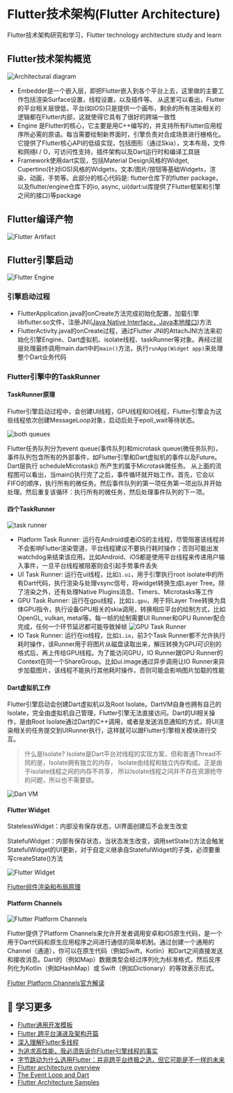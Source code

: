 # Flutter技术架构(Flutter Architecture)

Flutter技术架构研究和学习，Flutter technology architecture study and learn

## Flutter技术架构概览

![Architectural diagram](Flutter技术架构.png)

* Embedder是一个嵌入层，即把Flutter嵌入到各个平台上去，这里做的主要工作包括渲染Surface设置，线程设置，以及插件等。 从这里可以看出，Flutter的平台相关层很低，平台(如iOS)只是提供一个画布，剩余的所有渲染相关的逻辑都在Flutter内部，这就使得它具有了很好的跨端一致性
* Engine 是Flutter的核心，它主要是用C++编写的，并支持所有Flutter应用程序所必需的原语。每当需要绘制新界面时，引擎负责对合成场景进行栅格化。它提供了Flutter核心API的低级实现，包括图形（通过Skia），文本布局，文件和网络I / O，可访问性支持，插件架构以及Dart运行时和编译工具链
* Framework使用dart实现，包括Material Design风格的Widget, Cupertino(针对iOS)风格的Widgets，文本/图片/按钮等基础Widgets，渲染，动画，手势等。此部分的核心代码是: flutter仓库下的flutter package，以及flutter/engine仓库下的io, async, ui(dart:ui库提供了Flutter框架和引擎之间的接口)等package

## Flutter编译产物

![Flutter Artifact](images/flutter_artifact.png)

## Flutter引擎启动

![Flutter Engine](images/flutter_engine_startup.png)

### 引擎启动过程

* FlutterApplication.java的onCreate方法完成初始化配置，加载引擎libflutter.so文件，注册JNI([Java Native Interface，Java本地接口](https://zh.wikipedia.org/wiki/Java本地接口))方法
* FlutterActivity.java的onCreate过程，通过Flutter JNI的AttachJNI方法来初始化引擎Engine、Dart虚拟机、isolate线程、taskRunner等对象。再经过层层处理最终调用main.dart中的`main()`方法，执行`runApp(Widget app)`来处理整个Dart业务代码

### Flutter引擎中的TaskRunner

#### TaskRunner原理

Flutter引擎启动过程中，会创建UI线程，GPU线程和IO线程，Flutter引擎会为这些线程依次创建MessageLoop对象，启动后处于epoll_wait等待状态。

![both queues](images/both-queues.png)

Flutter任务队列分为event queue(事件队列)和microtask queue(微任务队列)，事件队列包含所有的外部事件，如Flutter引擎和Dart虚拟机的事件以及Future。Dart层执行 scheduleMicrotask() 所产生的属于Microtask微任务。
从上面的流程图可以看出，当main()执行完了之后，事件循环就开始工作。首先，它会以FIFO的顺序，执行所有的微任务。然后事件队列的第一项任务第一项出队并开始处理。然后重复该循环：执行所有的微任务，然后处理事件队列的下一项。

#### 四个TaskRunner

![task runner](images/task_runner.png)

* Platform Task Runner: 运行在Android或者iOS的主线程，尽管阻塞该线程并不会影响Flutter渲染管道，平台线程建议不要执行耗时操作；否则可能出发watchdog来结束该应用。比如Android、iOS都是使用平台线程来传递用户输入事件，一旦平台线程被阻塞则会引起手势事件丢失
* UI Task Runner: 运行在ui线程，比如`1.ui`，用于引擎执行root isolate中的所有Dart代码，执行渲染与处理vsync信号，将widget转换生成Layer Tree。除了渲染之外，还有处理Native Plugins消息、Timers、Microtasks等工作
* GPU Task Runner: 运行在gpu线程，比如`1.gpu`，用于将Layer Tree转换为具体GPU指令，执行设备GPU相关的skia调用，转换相应平台的绘制方式，比如OpenGL, vulkan, metal等。每一帧的绘制需要UI Runner和GPU Runner配合完成，任何一个环节延迟都可能导致掉帧
![GPU Task Runner](images/gpu_runner.jpg)
* IO Task Runner: 运行在io线程，比如`1.io`，前3个Task Runner都不允许执行耗时操作，该Runner用于将图片从磁盘读取出来，解压转换为GPU可识别的格式后，再上传给GPU线程。为了能访问GPU，IO Runner跟GPU Runner的Context在同一个ShareGroup。比如ui.image通过异步调用让IO Runner来异步加载图片，该线程不能执行其他耗时操作，否则可能会影响图片加载的性能

#### Dart虚拟机工作

Flutter引擎启动会创建Dart虚拟机以及Root Isolate。DartVM自身也拥有自己的Isolate，完全由虚拟机自己管理，Flutter引擎无法直接访问。Dart的UI相关操作，是由Root Isolate通过Dart的C++调用，或者是发送消息通知的方式，将UI渲染相关的任务提交到UIRunner执行，这样就可以跟Flutter引擎相关模块进行交互。

> 什么是Isolate?
> Isolate是Dart平台对线程的实现方案，但和普通Thread不同的是，Isolate拥有独立的内存，
> Isolate由线程和独立内存构成。正是由于isolate线程之间的内存不共享，
> 所以Isolate线程之间并不存在资源抢夺的问题，所以也不需要锁。

![Dart VM](images/isolate_heap.png)

#### Flutter Widget

StatelessWidget：内部没有保存状态，UI界面创建后不会发生改变

StatefulWidget：内部有保存状态，当状态发生改变，调用setState()方法会触发StatefulWidget的UI更新，对于自定义继承自StatefulWidget的子类，必须要重写createState()方法

![Flutter Widget](images/widget_arch.png)

[Flutter组件渲染和布局原理](https://flutter.dev/docs/resources/architectural-overview#rendering-and-layout)

#### Platform Channels

![Flutter Platform Channels](images/platform_channels.png)

Flutter提供了Platform Channels来允许开发者调用安卓和iOS原生代码，是一个用于Dart代码和原生应用程序之间进行通信的简单机制。通过创建一个通用的Channel（通道），你可以在原生代码（例如Swift，Kotlin）和Dart之间直接发送和接收消息。Dart的（例如Map）数据类型会经过序列化为标准格式，然后反序列化为Kotlin（例如HashMap）或 Swift（例如Dictionary）的等效表示形式。

[Flutter Platform Channels官方解读](https://flutter.dev/docs/resources/architectural-overview#platform-channels)

## 🔭 学习更多

* [Flutter通用开发模板](https://github.com/chachaxw/flutter_common_template)
* [Flutter 跨平台演进及架构开篇](http://gityuan.com/flutter/)
* [深入理解Flutter多线程](https://juejin.cn/post/6844903831478730759)
* [为追求高性能，我必须告诉你Flutter引擎线程的事实](https://zhuanlan.zhihu.com/p/38026271)
* [字节跳动为什么选用Flutter：并非跨平台终极之选，但它可能是不一样的未来](http://gityuan.com/2020/03/26/flutter_is_future_or_not/)
* [Flutter architecture overview](https://flutter.dev/docs/resources/architectural-overview)
* [The Event Loop and Dart](https://web.archive.org/web/20170704074724/https://webdev.dartlang.org/articles/performance/event-loop)
* [Flutter Architecture Samples](https://fluttersamples.com)
